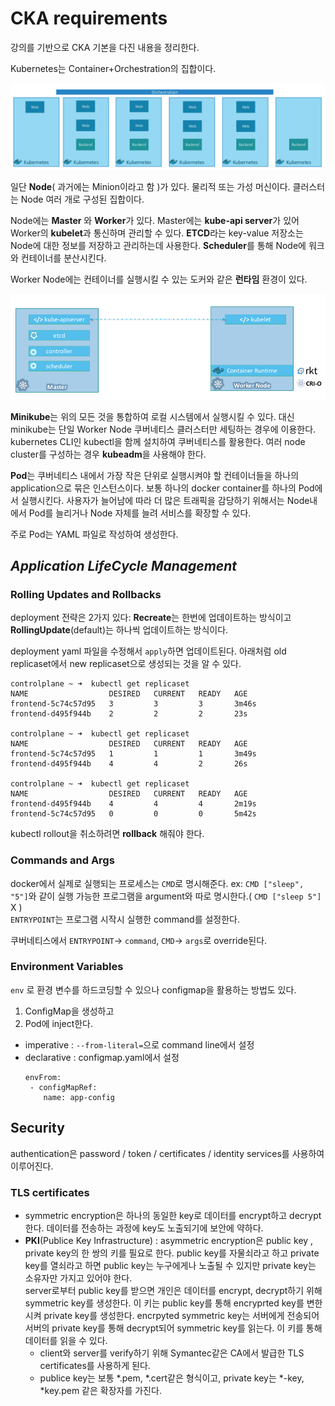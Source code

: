 # CKA requirements
강의를 기반으로 CKA 기본을 다진 내용을 정리한다.

Kubernetes는 Container+Orchestration의 집합이다.

![Untitled](img/Untitled.png)

일단 **Node**( 과거에는 Minion이라고 함 )가 있다. 물리적 또는 가성 머신이다. 클러스터는 Node 여러 개로 구성된 집합이다. 

Node에는 **Master** 와 **Worker**가 있다. Master에는 **kube-api server**가 있어 Worker의 **kubelet**과 통신하며 관리할 수 있다. **ETCD**라는 key-value 저장소는 Node에 대한 정보를 저장하고 관리하는데 사용한다. **Scheduler**를 통해 Node에 워크와 컨테이너를 분산시킨다. 

Worker Node에는 컨테이너를 실행시킬 수 있는 도커와 같은 **런타임** 환경이 있다. 

![Untitled](img/Untitled%201.png)

**Minikube**는 위의 모든 것을 통합하여 로컬 시스템에서 실행시킬 수 있다. 대신 minikube는 단일 Worker Node 쿠버네티스 클러스터만 세팅하는 경우에 이용한다. kubernetes CLI인 kubectl을 함께 설치하여 쿠버네티스를 활용한다. 여러 node cluster를 구성하는 경우 **kubeadm**을 사용해야 한다. 

**Pod**는 쿠버네티스 내에서 가장 작은 단위로 실행시켜야 할 컨테이너들을 하나의 application으로 묶은 인스턴스이다. 보통 하나의 docker container를 하나의 Pod에서 실행시킨다. 사용자가 늘어남에 따라 더 많은 트래픽을 감당하기 위해서는 Node내에서 Pod를 늘리거나 Node 자체를 늘려 서비스를 확장할 수 있다.

주로 Pod는 YAML 파일로 작성하여 생성한다.

## <i>Application LifeCycle Management</i>

### Rolling Updates and Rollbacks
deployment 전략은 2가지 있다: **Recreate**는 한번에 업데이트하는 방식이고 **RollingUpdate**(default)는 하나씩 업데이트하는 방식이다.

deployment yaml 파일을 수정해서 `apply`하면 업데이트된다. 
아래처럼 old replicaset에서 new replicaset으로 생성되는 것을 알 수 있다.
```
controlplane ~ ➜  kubectl get replicaset
NAME                  DESIRED   CURRENT   READY   AGE
frontend-5c74c57d95   3         3         3       3m46s
frontend-d495f944b    2         2         2       23s

controlplane ~ ➜  kubectl get replicaset
NAME                  DESIRED   CURRENT   READY   AGE
frontend-5c74c57d95   1         1         1       3m49s
frontend-d495f944b    4         4         2       26s

controlplane ~ ➜  kubectl get replicaset
NAME                  DESIRED   CURRENT   READY   AGE
frontend-d495f944b    4         4         4       2m19s
frontend-5c74c57d95   0         0         0       5m42s

```

kubectl rollout을 취소하려면 **rollback** 해줘야 한다. 

### Commands and Args
docker에서 실제로 실행되는 프로세스는 `CMD`로 명시해준다. ex: `CMD ["sleep", "5"]`와 같이 실행 가능한 프로그램을 argument와 따로 명시한다.( `CMD ["sleep 5"] `X )   
`ENTRYPOINT`는 프로그램 시작시 실행한 command를 설정한다. 

쿠버네티스에서 `ENTRYPOINT`-> `command`, `CMD`-> `args`로 override된다.

### Environment Variables
`env` 로 환경 변수를 하드코딩할 수 있으나 configmap을 활용하는 방법도 있다.
1. ConfigMap을 생성하고
2. Pod에 inject한다.

- imperative : `--from-literal=`으로 command line에서 설정
- declarative : configmap.yaml에서 설정
    ```
    envFrom:
     - configMapRef:
        name: app-config
    ```

## Security

authentication은 password / token / certificates / identity services를 사용하여 이루어진다.

### TLS certificates

- symmetric encryption은 하나의 동일한 key로 데이터를 encrypt하고 decrypt한다. 데이터를 전송하는 과정에 key도 노출되기에 보안에 약하다.
- **PKI**(Publice Key Infrastructure) : asymmetric encryption은 public key , private key의 한 쌍의 키를 필요로 한다. public key를 자물쇠라고 하고 private key를 열쇠라고 하면 public key는 누구에게나 노출될 수 있지만 private key는 소유자만 가지고 있어야 한다.  
server로부터 public key를 받으면 개인은 데이터를 encrypt, decrypt하기 위해 symmetric key를 생성한다. 이 키는 public key를 통해 encryprted key를 변한시켜 private key를 생성한다. encrpyted symmetric key는 서버에게 전송되어 서버의 private key를 통해 decrypt되어 symmetric key를 읽는다. 이 키를 통해 데이터를 읽을 수 있다.
    - client와 server를 verify하기 위해 Symantec같은 CA에서 발급한 TLS certificates를 사용하게 된다.
    - publice key는 보통 *.pem, *.cert같은 형식이고, private key는 *-key, *key.pem 같은 확장자를 가진다.